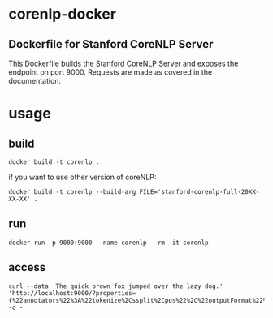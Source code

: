 # corenlp-docker
Dockerfile for Stanford CoreNLP Server
---------

This Dockerfile builds the [Stanford CoreNLP Server](http://stanfordnlp.github.io/CoreNLP/corenlp-server.html) and exposes
the endpoint on port 9000. Requests are made as covered in the documentation.

# usage 
## build 
```
docker build -t corenlp .
```
if you want to use other version of coreNLP:

```
docker build -t corenlp --build-arg FILE='stanford-corenlp-full-20XX-XX-XX' .
```

## run
```
docker run -p 9000:9000 --name corenlp --rm -it corenlp
```

## access
```
curl --data 'The quick brown fox jumped over the lazy dog.' 'http://localhost:9000/?properties={%22annotators%22%3A%22tokenize%2Cssplit%2Cpos%22%2C%22outputFormat%22%3A%22json%22}' -o -
```
